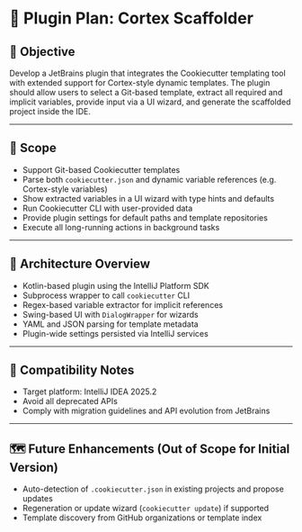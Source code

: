 # 🧠 Plugin Plan: Cortex Scaffolder

## 🎯 Objective

Develop a JetBrains plugin that integrates the Cookiecutter templating tool with extended support for Cortex-style dynamic templates. The plugin should allow users to select a Git-based template, extract all required and implicit variables, provide input via a UI wizard, and generate the scaffolded project inside the IDE.

---

## 🧭 Scope

- Support Git-based Cookiecutter templates
- Parse both `cookiecutter.json` and dynamic variable references (e.g. Cortex-style variables)
- Show extracted variables in a UI wizard with type hints and defaults
- Run Cookiecutter CLI with user-provided data
- Provide plugin settings for default paths and template repositories
- Execute all long-running actions in background tasks

---

## 🔩 Architecture Overview

- Kotlin-based plugin using the IntelliJ Platform SDK
- Subprocess wrapper to call `cookiecutter` CLI
- Regex-based variable extractor for implicit references
- Swing-based UI with `DialogWrapper` for wizards
- YAML and JSON parsing for template metadata
- Plugin-wide settings persisted via IntelliJ services

---

## 🧪 Compatibility Notes

- Target platform: IntelliJ IDEA 2025.2
- Avoid all deprecated APIs
- Comply with migration guidelines and API evolution from JetBrains

---

## 🗺️ Future Enhancements (Out of Scope for Initial Version)

- Auto-detection of `.cookiecutter.json` in existing projects and propose updates
- Regeneration or update wizard (`cookiecutter update`) if supported
- Template discovery from GitHub organizations or template index
